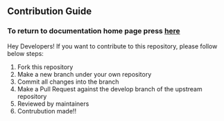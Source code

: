 ## Contribution Guide

### To return to documentation home page press [here](https://redhatqe.github.io/teflo_terraform_plugin/index.html)

Hey Developers! If you want to contribute to this repository, please follow below steps:

1. Fork this repository
2. Make a new branch under your own repository
3. Commit all changes into the branch
4. Make a Pull Request against the develop branch of the upstream repository
5. Reviewed by maintainers 
6. Contrubution made!!
